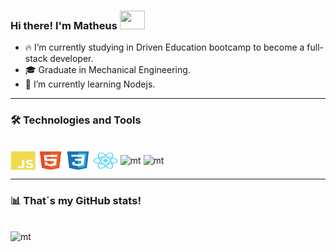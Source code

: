 ### Hi there! I'm Matheus <img height="30" width="40" src="https://github.com/blackcater/blackcater/raw/main/images/Hi.gif" />

- 🔥 I’m currently studying in Driven Education bootcamp to become a full-stack developer.
- 🎓 Graduate in Mechanical Engineering.
- 🌱 I’m currently learning Nodejs.

---

### 🛠️ Technologies and Tools
<div style="display: inline_block"><br>
  <img align="center" alt="mt" height="30" width="40" src="https://raw.githubusercontent.com/devicons/devicon/master/icons/javascript/javascript-plain.svg">
  <img align="center" alt="mt" height="30" width="40" src="https://raw.githubusercontent.com/devicons/devicon/master/icons/html5/html5-original.svg">
  <img align="center" alt="mt"height="30" width="40" src="https://raw.githubusercontent.com/devicons/devicon/master/icons/css3/css3-original.svg">
  <img align="center" alt="mt" height="30" width="40" src="https://raw.githubusercontent.com/devicons/devicon/master/icons/react/react-original.svg">
  <img align="center" alt="mt" height="30" width="40" src="https://cdn.jsdelivr.net/gh/devicons/devicon/icons/figma/figma-original.svg" />
  <img align="center" alt="mt" height="30" width="40" src="https://cdn.jsdelivr.net/gh/devicons/devicon/icons/trello/trello-plain.svg" />
</div>

---

### 📊 That´s my GitHub stats!
<div style="display: inline_block"><br>
  <img align="left" alt="mt" width="400" src="https://github-readme-stats.vercel.app/api/top-langs/?username=matheusfacciolla&layout=compact" />
</div>
<!--


**matheusfacciolla/matheusfacciolla** is a ✨ _special_ ✨ repository because its `README.md` (this file) appears on your GitHub profile.

Here are some ideas to get you started:

- 🔭 I’m currently working on ...
- 🌱 I’m currently learning ...
- 👯 I’m looking to collaborate on ...
- 🤔 I’m looking for help with ...
- 💬 Ask me about ...
- 📫 How to reach me: ...
- 😄 Pronouns: ...
- ⚡ Fun fact: ...
-->
